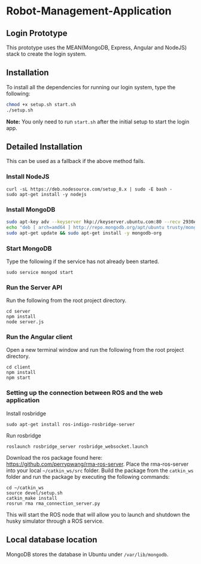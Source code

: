 # Robot-Management-Application
## Login Prototype
This prototype uses the MEAN(MongoDB, Express, Angular and NodeJS) stack to create the login system.
## Installation
To install all the dependencies for running our login system, type the following:
```bash
chmod +x setup.sh start.sh
./setup.sh
```
**Note:** You only need to run `start.sh` after the initial setup to start the login app.
## Detailed Installation
This can be used as a fallback if the above method fails.
### Install NodeJS
```
curl -sL https://deb.nodesource.com/setup_8.x | sudo -E bash -
sudo apt-get install -y nodejs
```
### Install MongoDB
```bash
sudo apt-key adv --keyserver hkp://keyserver.ubuntu.com:80 --recv 2930ADAE8CAF5059EE73BB4B58712A2291FA4AD5
echo "deb [ arch=amd64 ] http://repo.mongodb.org/apt/ubuntu trusty/mongodb-org/testing multiverse" | sudo tee /etc/apt/sources.list.d/mongodb-org-3.6.list
sudo apt-get update && sudo apt-get install -y mongodb-org
```
### Start MongoDB
Type the following if the service has not already been started.
```
sudo service mongod start
```
### Run the Server API
Run the following from the root project directory.
```
cd server
npm install
node server.js
```
### Run the Angular client
Open a new terminal window and run the following from the root project directory.
```
cd client
npm install
npm start
```
### Setting up the connection between ROS and the web application
Install rosbridge
```
sudo apt-get install ros-indigo-rosbridge-server
```
Run rosbridge
```
roslaunch rosbridge_server rosbridge_websocket.launch
```
Download the ros package found here: https://github.com/perrypwang/rma-ros-server.
Place the rma-ros-server into your local `~/catkin_ws/src` folder. 
Build the package from the `catkin_ws` folder and run the package by executing the following commands:
```
cd ~/catkin_ws
source devel/setup.sh
catkin_make install
rosrun rma rma_connection_server.py
```
This will start the ROS node that will allow you to launch and shutdown the husky simulator through a ROS service. 
## Local database location
MongoDB stores the database in Ubuntu under `/var/lib/mongodb`.
